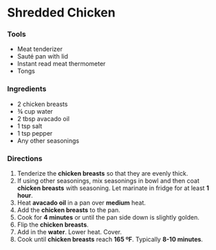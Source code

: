 # Shredded Chicken
### Tools
- Meat tenderizer
- Sauté pan with lid
- Instant read meat thermometer
- Tongs

### Ingredients
- 2 chicken breasts
- ¾ cup water
- 2 tbsp avacado oil
- 1 tsp salt
- 1 tsp pepper
- Any other seasonings


### Directions
1. Tenderize the **chicken breasts** so that they are evenly thick.
2. If using other seasonings, mix seasonings in bowl and then coat **chicken breasts** with seasoning. Let marinate in fridge for at least **1 hour**.
3. Heat **avacado oil** in a pan over **medium** heat.
4. Add the **chicken breasts** to the pan.
5. Cook for **4 minutes** or until the pan side down is slightly golden.
6. Flip the **chicken breasts**.
7. Add in the **water**. Lower heat. Cover.
8. Cook until **chicken breasts** reach **165 ºF**. Typically **8-10 minutes**.